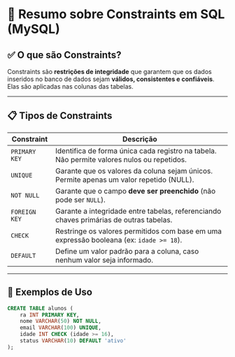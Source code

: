 # 📌 Resumo sobre Constraints em SQL (MySQL)

## ✅ O que são Constraints?

Constraints são **restrições de integridade** que garantem que os dados inseridos no banco de dados sejam **válidos, consistentes e confiáveis**. Elas são aplicadas nas colunas das tabelas.

---

## 📋 Tipos de Constraints

| Constraint      | Descrição                                                                 |
|----------------|--------------------------------------------------------------------------|
| `PRIMARY KEY`   | Identifica de forma única cada registro na tabela. Não permite valores nulos ou repetidos. |
| `UNIQUE`        | Garante que os valores da coluna sejam únicos. Permite apenas um valor repetido (NULL). |
| `NOT NULL`      | Garante que o campo **deve ser preenchido** (não pode ser `NULL`). |
| `FOREIGN KEY`   | Garante a integridade entre tabelas, referenciando chaves primárias de outras tabelas. |
| `CHECK`         | Restringe os valores permitidos com base em uma expressão booleana (ex: `idade >= 18`). |
| `DEFAULT`       | Define um valor padrão para a coluna, caso nenhum valor seja informado. |

---

## 🧱 Exemplos de Uso

```sql
CREATE TABLE alunos (
    ra INT PRIMARY KEY,
    nome VARCHAR(50) NOT NULL,
    email VARCHAR(100) UNIQUE,
    idade INT CHECK (idade >= 16),
    status VARCHAR(10) DEFAULT 'ativo'
);
